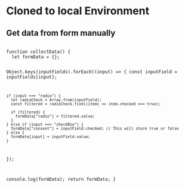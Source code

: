 # Cloned to local Environment

## Get data from form manually

<code>
function collectData() {
  let formData = {};

Object.keys(inputFields).forEach((input) => {
const inputField = inputFields[input];

    if (input === "radio") {
      let radioCheck = Array.from(inputField);
      const filtered = radioCheck.find((item) => item.checked === true);

      if (filtered) {
        formData["radio"] = filtered.value;
      }
    } else if (input === "checkBox") {
      formData["consent"] = inputField.checked; // This will store true or false
    } else {
      formData[input] = inputField.value;
    }

});

console.log(formData);
return formData;
}
</code>
